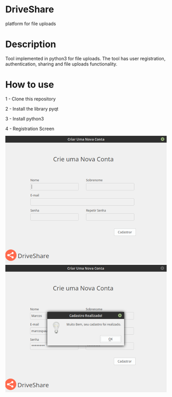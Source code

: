 # DriveShare
platform for file uploads

# Description
Tool implemented in python3 for file uploads. The tool has user registration, authentication, sharing and file uploads functionality.
# How to use
1 - Clone this repository

2 - Install the library pyqt

3 - Install python3

4 - Registration Screen

<img src="screenshots/Registre.png" width="700px">
<img src="screenshots/Success.png" width="700px">

